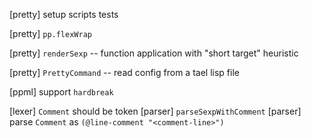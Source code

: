 [pretty] setup scripts tests

[pretty] `pp.flexWrap`

[pretty] `renderSexp` -- function application with "short target" heuristic

[pretty] `PrettyCommand` -- read config from a tael lisp file

[ppml] support `hardbreak`

[lexer] `Comment` should be token
[parser] `parseSexpWithComment`
[parser] parse `Comment` as `(@line-comment "<comment-line>")`
